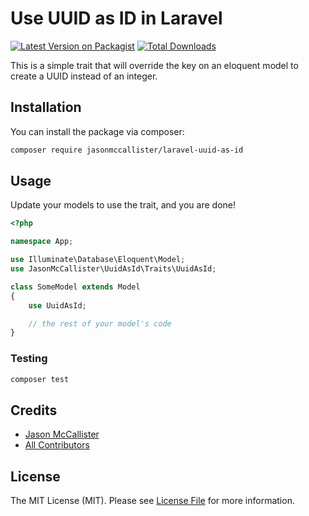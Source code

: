 # Use UUID as ID in Laravel

[![Latest Version on Packagist](https://img.shields.io/packagist/v/jasonmccallister/laravel-uuid-as-id.svg?style=flat-square)](https://packagist.org/packages/jasonmccallister/laravel-uuid-as-id)
[![Total Downloads](https://img.shields.io/packagist/dt/jasonmccallister/laravel-uuid-as-id.svg?style=flat-square)](https://packagist.org/packages/jasonmccallister/laravel-uuid-as-id)

This is a simple trait that will override the key on an eloquent model to create a UUID instead of an integer.

## Installation

You can install the package via composer:

```bash
composer require jasonmccallister/laravel-uuid-as-id
```

## Usage

Update your models to use the trait, and you are done!

```php
<?php

namespace App;

use Illuminate\Database\Eloquent\Model;
use JasonMcCallister\UuidAsId\Traits\UuidAsId;

class SomeModel extends Model
{
    use UuidAsId;

    // the rest of your model's code
}
```

### Testing

```bash
composer test
```

## Credits

- [Jason McCallister](https://github.com/jasonmccallister)
- [All Contributors](../../contributors)

## License

The MIT License (MIT). Please see [License File](LICENSE.md) for more information.
